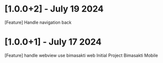 # [1.0.0+2] - July 19 2024
[Feature] Handle navigation back

# [1.0.0+1] - July 17 2024
[Feature] handle webview use bimasakti web
Initial Project Bimasakti Mobile